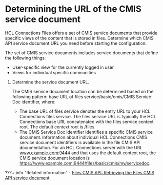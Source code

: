 # Determining the URL of the CMIS service document

HCL Connections Files offers a set of CMIS service documents that provide specific views of the content that is stored in files. Determine which CMIS API service document URL you need before starting the configuration.

The set of CMIS service documents includes service documents that define the following things:

-   User-specific view for the currently logged in user
-   Views for individual specific communities

1.  Determine the service document URL.

    The CMIS service document location can be determined based on the following pattern: base URL of files service/basic/cmis/CMIS Service Doc identifier, where:

    -   The base URL of files service denotes the entry URL to your HCL Connections files service. The files service URL is typically the HCL Connections base URL concatenated with the files service context root. The default context root is /files.
    -   The CMIS Service Doc identifier identifies a specific CMIS service document. Information about individual HCL Connections CMIS service document identifiers is available in the file CMIS API documentation.
    For an HCL Connections server with the URL www.example.com:9444 and that uses the default context root, the CMIS service document location is https://www.example.com:9444/files/basic/cmis/my/servicedoc.



???+ info "Related information"
    - [Files CMIS API: Retrieving the Files CMIS API service document](https://ds_infolib.hcltechsw.com/ldd/appdevwiki.nsf/xpDocViewer.xsp?lookupName=CMIS%3A+Files#action=openDocument&res_title=Retrieving_the_Files_CMIS_API_service_document&content=pdcontent)

